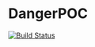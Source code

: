# DangerPOC

[![Build Status](https://travis-ci.org/lucabelezal/DangerPOC.svg?branch=master)](https://travis-ci.org/lucabelezal/DangerPOC)
